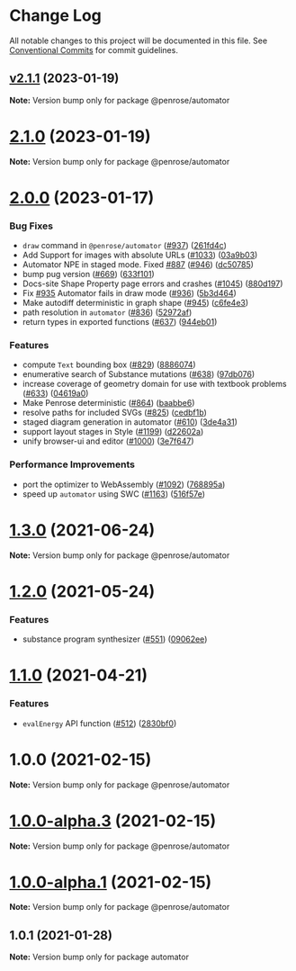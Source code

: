 # Change Log

All notable changes to this project will be documented in this file.
See [Conventional Commits](https://conventionalcommits.org) for commit guidelines.

## [v2.1.1](https://github.com/penrose/penrose/compare/v2.1.0...v2.1.1) (2023-01-19)

**Note:** Version bump only for package @penrose/automator

# [2.1.0](https://github.com/penrose/penrose/compare/v2.0.0...v2.1.0) (2023-01-19)

**Note:** Version bump only for package @penrose/automator

# [2.0.0](https://github.com/penrose/penrose/compare/v1.3.0...v2.0.0) (2023-01-17)

### Bug Fixes

- `draw` command in `@penrose/automator` ([#937](https://github.com/penrose/penrose/issues/937)) ([261fd4c](https://github.com/penrose/penrose/commit/261fd4cb12f342555572aa40cfc48ffee58dbbfd))
- Add Support for images with absolute URLs ([#1033](https://github.com/penrose/penrose/issues/1033)) ([03a9b03](https://github.com/penrose/penrose/commit/03a9b035b0ead1a28dd6980f58a6c42ceea165c5))
- Automator NPE in staged mode. Fixed [#887](https://github.com/penrose/penrose/issues/887) ([#946](https://github.com/penrose/penrose/issues/946)) ([dc50785](https://github.com/penrose/penrose/commit/dc507855ac6d18fc7033c1df7f75efcc181e20c4))
- bump pug version ([#669](https://github.com/penrose/penrose/issues/669)) ([633f101](https://github.com/penrose/penrose/commit/633f101aa505edca938897afa536f0c2a1b61885))
- Docs-site Shape Property page errors and crashes ([#1045](https://github.com/penrose/penrose/issues/1045)) ([880d197](https://github.com/penrose/penrose/commit/880d197aa37290a43cccad9966f313f2d521b32f))
- Fix [#935](https://github.com/penrose/penrose/issues/935) Automator fails in draw mode ([#936](https://github.com/penrose/penrose/issues/936)) ([5b3d464](https://github.com/penrose/penrose/commit/5b3d46459c95f9ed68c7f80e3f9219a6171c5008))
- Make autodiff deterministic in graph shape ([#945](https://github.com/penrose/penrose/issues/945)) ([c6fe4e3](https://github.com/penrose/penrose/commit/c6fe4e33cf148c6c85f887deb7466468376bba87))
- path resolution in `automator` ([#836](https://github.com/penrose/penrose/issues/836)) ([52972af](https://github.com/penrose/penrose/commit/52972af9550fdb4ca4e2ffc6f19f99a10e0a231a))
- return types in exported functions ([#637](https://github.com/penrose/penrose/issues/637)) ([944eb01](https://github.com/penrose/penrose/commit/944eb01ecf2dcd8b1b233c712921ec3fd6abe905))

### Features

- compute `Text` bounding box ([#829](https://github.com/penrose/penrose/issues/829)) ([8886074](https://github.com/penrose/penrose/commit/88860747560926c981459b1014f804babd343ed7))
- enumerative search of Substance mutations ([#638](https://github.com/penrose/penrose/issues/638)) ([97db076](https://github.com/penrose/penrose/commit/97db07673c16970216d56ec8af360639351361da))
- increase coverage of geometry domain for use with textbook problems ([#633](https://github.com/penrose/penrose/issues/633)) ([04619a0](https://github.com/penrose/penrose/commit/04619a0eda32a3ad3627603120daa83ed5d4b2dd))
- Make Penrose deterministic ([#864](https://github.com/penrose/penrose/issues/864)) ([baabbe6](https://github.com/penrose/penrose/commit/baabbe63cfee662eb1f97a0782ca3a1d609af4cd))
- resolve paths for included SVGs ([#825](https://github.com/penrose/penrose/issues/825)) ([cedbf1b](https://github.com/penrose/penrose/commit/cedbf1b0f219f013a0c825e08007a2edc3b2c3bc))
- staged diagram generation in automator ([#610](https://github.com/penrose/penrose/issues/610)) ([3de4a31](https://github.com/penrose/penrose/commit/3de4a31543ddac80ed24274fde66d9e84304daa1))
- support layout stages in Style ([#1199](https://github.com/penrose/penrose/issues/1199)) ([d22602a](https://github.com/penrose/penrose/commit/d22602a7f31ce48c0c00a984efec5fa3622e63eb))
- unify browser-ui and editor ([#1000](https://github.com/penrose/penrose/issues/1000)) ([3e7f647](https://github.com/penrose/penrose/commit/3e7f64729fb36ba7c735f0360dcc4f33fd04a49c))

### Performance Improvements

- port the optimizer to WebAssembly ([#1092](https://github.com/penrose/penrose/issues/1092)) ([768895a](https://github.com/penrose/penrose/commit/768895a3aac643095f0d139052fa8a139ce28cfb))
- speed up `automator` using SWC ([#1163](https://github.com/penrose/penrose/issues/1163)) ([516f57e](https://github.com/penrose/penrose/commit/516f57eeddba6110964623c0f88de24cef9d2ccd))

# [1.3.0](https://github.com/penrose/penrose/compare/v1.2.0...v1.3.0) (2021-06-24)

**Note:** Version bump only for package @penrose/automator

# [1.2.0](https://github.com/penrose/penrose/compare/v1.1.0...v1.2.0) (2021-05-24)

### Features

- substance program synthesizer ([#551](https://github.com/penrose/penrose/issues/551)) ([09062ee](https://github.com/penrose/penrose/commit/09062eee7bd027396905958cf009305fcc8aa6f6))

# [1.1.0](https://github.com/penrose/penrose/compare/v1.0.0...v1.1.0) (2021-04-21)

### Features

- `evalEnergy` API function ([#512](https://github.com/penrose/penrose/issues/512)) ([2830bf0](https://github.com/penrose/penrose/commit/2830bf0f30a69f53e4928cce0882747764ecaa6e))

# 1.0.0 (2021-02-15)

**Note:** Version bump only for package @penrose/automator

# [1.0.0-alpha.3](https://github.com/penrose/penrose/compare/v1.0.0-alpha.2...v1.0.0-alpha.3) (2021-02-15)

**Note:** Version bump only for package @penrose/automator

# [1.0.0-alpha.1](https://github.com/penrose/penrose/compare/v1.0.0-alpha.0...v1.0.0-alpha.1) (2021-02-15)

**Note:** Version bump only for package @penrose/automator

## 1.0.1 (2021-01-28)

**Note:** Version bump only for package automator

